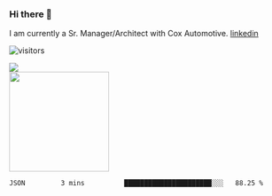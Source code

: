 ### Hi there 👋

I am currently a Sr. Manager/Architect with Cox Automotive. 
[linkedin](https://www.linkedin.com/in/jefflindholm)

<!--
**jefflindholm/jefflindholm** is a ✨ _special_ ✨ repository because its `README.md` (this file) appears on your GitHub profile.

Here are some ideas to get you started:

- 🔭 I’m currently working on ...
- 🌱 I’m currently learning ...
- 👯 I’m looking to collaborate on ...
- 🤔 I’m looking for help with ...
- 💬 Ask me about ...
- 📫 How to reach me: ...
- 😄 Pronouns: ...
- ⚡ Fun fact: ...
-->
![visitors](https://visitor-badge.glitch.me/badge?page_id=page.id)

<img align="center" src="https://github-readme-stats.vercel.app/api/top-langs/?username=jefflindholm&hide=java,html&title_color=ffffff&text_color=c9cacc&icon_color=2bbc8a&bg_color=1d1f21" />
<br/>
<img height="180em" src="https://github-readme-stats.vercel.app/api?username=jefflindholm&show_icons=true&hide_border=true&&count_private=true&include_all_commits=true" />

<!--START_SECTION:waka-->
```text
JSON         3 mins          ██████████████████████░░░   88.25 % 
```
<!--END_SECTION:waka-->
